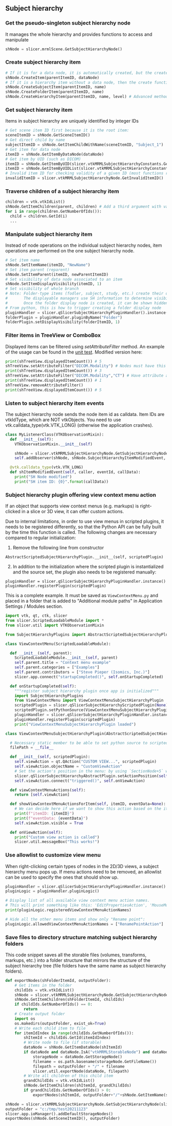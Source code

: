 ## Subject hierarchy

### Get the pseudo-singleton subject hierarchy node

It manages the whole hierarchy and provides functions to access and manipulate

```python
shNode = slicer.mrmlScene.GetSubjectHierarchyNode()
```

### Create subject hierarchy item

```python
# If it is for a data node, it is automatically created, but the create function can be used to set parent:
shNode.CreateItem(parentItemID, dataNode)
# If it is a hierarchy item without a data node, then the create function must be used:
shNode.CreateSubjectItem(parentItemID, name)
shNode.CreateFolderItem(parentItemID, name)
shNode.CreateHierarchyItem(parentItemID, name, level) # Advanced method to set level attribute manually (usually subject, study, or folder, but it can be a virtual branch for example)
```

### Get subject hierarchy item

Items in subject hierarchy are uniquely identified by integer IDs

```python
# Get scene item ID first because it is the root item:
sceneItemID = shNode.GetSceneItemID()
# Get direct child by name
subjectItemID = shNode.GetItemChildWithName(sceneItemID, "Subject_1")
# Get item for data node
itemID = shNode.GetItemByDataNode(dataNode)
# Get item by UID (such as DICOM)
itemID = shNode.GetItemByUID(slicer.vtkMRMLSubjectHierarchyConstants.GetDICOMUIDName(), seriesInstanceUid)
itemID = shNode.GetItemByUIDList(slicer.vtkMRMLSubjectHierarchyConstants.GetDICOMInstanceUIDName(), instanceUID)
# Invalid item ID for checking validity of a given ID (most functions return the invalid ID when item is not found)
invalidItemID = slicer.vtkMRMLSubjectHierarchyNode.GetInvalidItemID()
```

### Traverse children of a subject hierarchy item

```python
children = vtk.vtkIdList()
shNode.GetItemChildren(parent, children) # Add a third argument with value True for recursive query
for i in range(children.GetNumberOfIds()):
  child = children.GetId(i)
  ...
```

### Manipulate subject hierarchy item

Instead of node operations on the individual subject hierarchy nodes, item operations are performed on the one subject hierarchy node.

```python
# Set item name
shNode.SetItemName(itemID, "NewName")
# Set item parent (reparent)
shNode.SetItemParent(itemID, newParentItemID)
# Set visibility of data node associated to an item
shNode.SetItemDisplayVisibility(itemID, 1)
# Set visibility of whole branch
# Note: Folder-type items (fodler, subject, study, etc.) create their own display nodes when show/hiding from UI.
#       The displayable managers use SH information to determine visibility of an item, so no need to show/hide individual leaf nodes any more.
#       Once the folder display node is created, it can be shown hidden simply using shNode.SetItemDisplayVisibility
# From python, this is how to trigger creating a folder display node
pluginHandler = slicer.qSlicerSubjectHierarchyPluginHandler().instance()
folderPlugin = pluginHandler.pluginByName("Folder")
folderPlugin.setDisplayVisibility(folderItemID, 1)
```

### Filter items in TreeView or ComboBox

Displayed items can be filtered using *setAttributeFilter* method. An example of the usage can be found in the [unit test](https://github.com/Slicer/Slicer/blob/53fb5b8acd41cb36eafbc5c4b66ff39c8434f4c6/Applications/SlicerApp/Testing/Python/SubjectHierarchyGenericSelfTest.py#L352-L360). Modified version here:

```python
print(shTreeView.displayedItemCount()) # 5
shTreeView.setAttributeFilter("DICOM.Modality") # Nodes must have this attribute
print(shTreeView.displayedItemCount()) # 3
shTreeView.setAttributeFilter("DICOM.Modality","CT") # Have attribute and equal ``CT``
print(shTreeView.displayedItemCount()) # 1
shTreeView.removeAttributeFilter()
print(shTreeView.displayedItemCount()) # 5
```

### Listen to subject hierarchy item events

The subject hierarchy node sends the node item id as calldata. Item IDs are vtkIdType, which are NOT vtkObjects. You need to use vtk.calldata_type(vtk.VTK_LONG) (otherwise the application crashes).

```python
class MyListenerClass(VTKObservationMixin):
  def __init__(self):
    VTKObservationMixin.__init__(self)

    shNode = slicer.vtkMRMLSubjectHierarchyNode.GetSubjectHierarchyNode(slicer.mrmlScene)
    self.addObserver(shNode, shNode.SubjectHierarchyItemModifiedEvent, self.shItemModifiedEvent)

  @vtk.calldata_type(vtk.VTK_LONG)
  def shItemModifiedEvent(self, caller, eventId, callData):
    print("SH Node modified")
    print("SH item ID: {0}".format(callData))
```

### Subject hierarchy plugin offering view context menu action

If an object that supports view context menus (e.g. markups) is right-clicked in a slice or 3D view, it can offer custom actions.

Due to internal limitations, in order to use view menus in scripted plugins, it needs to be registered differently, so that the Python API can be fully built by the time this function is called. The following changes are necessary compared to regular initialization:

1. Remove the following line from constructor

```
AbstractScriptedSubjectHierarchyPlugin.__init__(self, scriptedPlugin)
```

2. In addition to the initialization where the scripted plugin is instantialized and the source set, the plugin also needs to be registered manually:

```
pluginHandler = slicer.qSlicerSubjectHierarchyPluginHandler.instance()
pluginHandler.registerPlugin(scriptedPlugin)
```

This is a complete example. It must be saved as `ViewContextMenu.py` and placed in a folder that is added to "Additional module paths" in Application Settings / Modules section.

```python
import vtk, qt, ctk, slicer
from slicer.ScriptedLoadableModule import *
from slicer.util import VTKObservationMixin

from SubjectHierarchyPlugins import AbstractScriptedSubjectHierarchyPlugin

class ViewContextMenu(ScriptedLoadableModule):

  def __init__(self, parent):
    ScriptedLoadableModule.__init__(self, parent)
    self.parent.title = "Context menu example"
    self.parent.categories = ["Examples"]
    self.parent.contributors = ["Steve Pieper (Isomics, Inc.)"]
    slicer.app.connect("startupCompleted()", self.onStartupCompleted)

  def onStartupCompleted(self):
    """register subject hierarchy plugin once app is initialized"""
    import SubjectHierarchyPlugins
    from ViewContextMenu import ViewContextMenuSubjectHierarchyPlugin
    scriptedPlugin = slicer.qSlicerSubjectHierarchyScriptedPlugin(None)
    scriptedPlugin.setPythonSource(ViewContextMenuSubjectHierarchyPlugin.filePath)
    pluginHandler = slicer.qSlicerSubjectHierarchyPluginHandler.instance()
    pluginHandler.registerPlugin(scriptedPlugin)
    print("ViewContextMenuSubjectHierarchyPlugin loaded")

class ViewContextMenuSubjectHierarchyPlugin(AbstractScriptedSubjectHierarchyPlugin):

  # Necessary static member to be able to set python source to scripted subject hierarchy plugin
  filePath = __file__

  def __init__(self, scriptedPlugin):
    self.viewAction = qt.QAction("CUSTOM VIEW...", scriptedPlugin)
    self.viewAction.objectName = "CustomViewAction"
    # Set the action's position in the menu: by using `SectionNode+5` we place the action in a new section, after "node actions" section.
    slicer.qSlicerSubjectHierarchyAbstractPlugin.setActionPosition(self.viewAction, slicer.qSlicerSubjectHierarchyAbstractPlugin.SectionNode+5)
    self.viewAction.connect("triggered()", self.onViewAction)

  def viewContextMenuActions(self):
    return [self.viewAction]

  def showViewContextMenuActionsForItem(self, itemID, eventData=None):
    # We can decide here if we want to show this action based on the itemID or eventData (ViewNodeID, ...).
    print(f"itemID: {itemID}")
    print(f"eventData: {eventData}")
    self.viewAction.visible = True

  def onViewAction(self):
    print("Custom view action is called")
    slicer.util.messageBox("This works!")
```

### Use allowlist to customize view menu

When right-clicking certain types of nodes in the 2D/3D views, a subject hierarchy menu pops up. If menu actions need to be removed, an allowlist can be used to specify the ones that should show up.

```python
pluginHandler = slicer.qSlicerSubjectHierarchyPluginHandler.instance()
pluginLogic = pluginHandler.pluginLogic()

# Display list of all available view context menu action names.
# This will print something like this: 'EditPropertiesAction', 'MouseModeViewTransformAction', 'MouseModeAdjustWindowLevelAction', 'MouseModePlaceAction', ...).
print(pluginLogic.registeredViewContextMenuActionNames)

# Hide all the other menu items and show only "Rename point":
pluginLogic.allowedViewContextMenuActionNames = ["RenamePointAction"]
```

### Save files to directory structure matching subject hierarchy folders

This code snippet saves all the storable files (volumes, transforms, markups, etc.) into a folder structure that mirrors the structure of the subject hierarchy tree (file folders have the same name as subject hierarchy folders).

```python
def exportNodes(shFolderItemId, outputFolder):
    # Get items in the folder
    childIds = vtk.vtkIdList()
    shNode = slicer.vtkMRMLSubjectHierarchyNode.GetSubjectHierarchyNode(slicer.mrmlScene)
    shNode.GetItemChildren(shFolderItemId, childIds)
    if childIds.GetNumberOfIds() == 0:
        return
    # Create output folder
    import os
    os.makedirs(outputFolder, exist_ok=True)
    # Write each child item to file
    for itemIdIndex in range(childIds.GetNumberOfIds()):
        shItemId = childIds.GetId(itemIdIndex)
        # Write node to file (if storable)
        dataNode = shNode.GetItemDataNode(shItemId)
        if dataNode and dataNode.IsA("vtkMRMLStorableNode") and dataNode.GetStorageNode():
            storageNode = dataNode.GetStorageNode()
            filename = os.path.basename(storageNode.GetFileName())
            filepath = outputFolder + "/" + filename
            slicer.util.exportNode(dataNode, filepath)
        # Write all children of this child item
        grandChildIds = vtk.vtkIdList()
        shNode.GetItemChildren(shItemId, grandChildIds)
        if grandChildIds.GetNumberOfIds() > 0:
            exportNodes(shItemId, outputFolder+"/"+shNode.GetItemName(shItemId))

shNode = slicer.vtkMRMLSubjectHierarchyNode.GetSubjectHierarchyNode(slicer.mrmlScene)
outputFolder = "c:/tmp/test20211123"
slicer.app.ioManager().addDefaultStorageNodes()
exportNodes(shNode.GetSceneItemID(), outputFolder)
```
